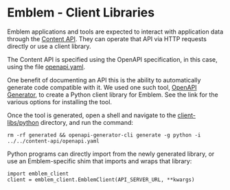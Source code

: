 # Emblem - Client Libraries

Emblem applications and tools are expected to interact with application data
through the [Content API](./content-api.md). They can operate that API via HTTP
requests directly or use a client library.

The Content API is specified using the OpenAPI specification, in this case, using
the file [openapi.yaml](../content-api/openapi.yaml).

One benefit of documenting an API this is the ability to automatically generate
code compatible with it. We used one such tool,
[OpenAPI Generator](https://github.com/OpenAPITools/openapi-generator),
to create a Python client library for Emblem. See the link for the various 
options for installing the tool.

Once the tool is generated, open a shell and navigate to the
[client-libs/python](../client-libs/python) directory, and run the command:

    rm -rf generated && openapi-generator-cli generate -g python -i ../../content-api/openapi.yaml

Python programs can directly import from the newly generated library, or use
an Emblem-specific shim that imports and wraps that library:

    import emblem_client
    client = emblem_client.EmblemClient(API_SERVER_URL, **kwargs)
